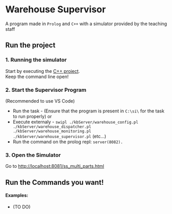 # Warehouse Supervisor
A program made in `Prolog` and `C++` with a simulator provided by the teaching staff
## Run the project
### 1. Running the simulator
Start by executing the [C++ project](serverApp/).\
Keep the command line open!
### 2. Start the Supervisor Program
(Recommended to use VS Code)
- Run the task - (Ensure that the program is present in `C:\si\` for the task to run properly)
or
- Execute externaly - `swipl ./kbServer/warehouse_config.pl ./kbServer/warehouse_dispatcher.pl ./kbServer/warehouse_monitoring.pl ./kbServer/warehouse_supervisor.pl` (etc...)
- Run the command on the prolog repl: `server(8082).`
### 3. Open the Simulator
Go to <http://localhost:8081/ss_multi_parts.html>
## Run the Commands you want!
#### Examples:
- (TO DO)
